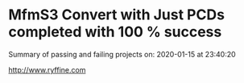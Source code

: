 # MfmS3 Convert with Just PCDs completed with 100 % success

Summary of passing and failing projects on: 2020-01-15 at 23:40:20

http://www.ryffine.com
